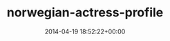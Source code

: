 ---
title:		"norwegian-actress-profile"
type:		"upload"
description:		"TBC"
date:		"2014-04-19 18:52:22+00:00"
album:		"people"
filename:		"norwegian-actress-profile.md"
series:		""
cl_public_id:		"people/norwegian-actress-profile"
cl_version:		1497005500
format:		"tiff"
bytes:		1996236
width:		961
height:		1440
exposure_mode:		"Auto"
program:		"Program AE"
aperture:		"2.8"
focal_length:		"200.0 mm"
iso:		"640"
shutter_speed:		"1/1600"
metering:		"Spot"
flash:		"Off, Did not fire"
white_balance:		"Custom"
colour_temp:		"4100"
has_crop:		"false"
orientation:		"Horizontal (normal)"
camera_model:		"NIKON D800"
lens_info:		"70-200mm f/2.8"
artist:		"No artist info"
x_resolution:		"300"
y_resolution:		"300"
---
